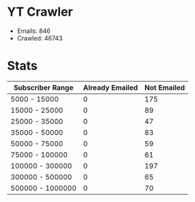 # YT Crawler
- Emails: 846
- Crawled: 46743

# Stats
| Subscriber Range  | Already Emailed | Not Emailed |
|-------|-------|-------|
| 5000 - 15000 | 0 | 175 |
| 15000 - 25000 | 0 | 89 |
| 25000 - 35000 | 0 | 47 |
| 35000 - 50000 | 0 | 83 |
| 50000 - 75000 | 0 | 59 |
| 75000 - 100000 | 0 | 61 |
| 100000 - 300000 | 0 | 197 |
| 300000 - 500000 | 0 | 65 |
| 500000 - 1000000 | 0 | 70 |
